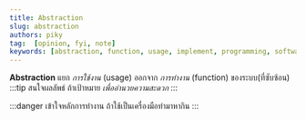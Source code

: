```yaml
---
title: Abstraction
slug: abstraction
authors: piky
tag:  [opinion, fyi, note]
keywords: [abstraction, function, usage, implement, programming, software-development, vibe-coding, llm, generative-ai]
---
```

**Abstraction** แยก _การใช้งาน_ (usage) ออกจาก _การทำงาน_ (function) ของระบบ(ที่ซับซ้อน)  
:::tip สนใจผลลัพธ์
ถ้าเป้าหมาย _เพื่ออำนวยความสะดวก_
:::

:::danger เข้าใจหลักการทำงาน
ถ้าใช้เป็นเครื่องมือทำมาหากิน
:::